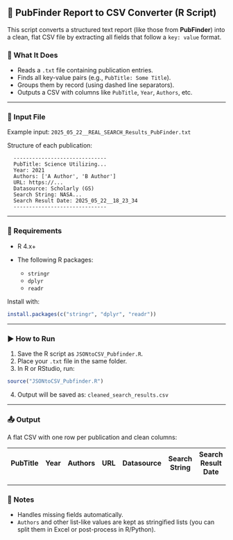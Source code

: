 ## 📄 PubFinder Report to CSV Converter (R Script)

This script converts a structured text report (like those from **PubFinder**) into a clean, flat CSV file by extracting all fields that follow a `key: value` format.

### 🔧 What It Does

* Reads a `.txt` file containing publication entries.
* Finds all key-value pairs (e.g., `PubTitle: Some Title`).
* Groups them by record (using dashed line separators).
* Outputs a CSV with columns like `PubTitle`, `Year`, `Authors`, etc.

---

### 📁 Input File

Example input:
`2025_05_22__REAL_SEARCH_Results_PubFinder.txt`

Structure of each publication:

```
  ------------------------------
  PubTitle: Science Utilizing...
  Year: 2021
  Authors: ['A Author', 'B Author']
  URL: https://...
  Datasource: Scholarly (GS)
  Search String: NASA...
  Search Result Date: 2025_05_22__18_23_34
  ------------------------------
```

---

### 🧪 Requirements

* R 4.x+
* The following R packages:

  * `stringr`
  * `dplyr`
  * `readr`

Install with:

```r
install.packages(c("stringr", "dplyr", "readr"))
```

---

### ▶️ How to Run

1. Save the R script as `JSONtoCSV_Pubfinder.R`.
2. Place your `.txt` file in the same folder.
3. In R or RStudio, run:

```r
source("JSONtoCSV_Pubfinder.R")
```

4. Output will be saved as:
   `cleaned_search_results.csv`

---

### 📤 Output

A flat CSV with one row per publication and clean columns:

| PubTitle | Year | Authors | URL | Datasource | Search String | Search Result Date |
| -------- | ---- | ------- | --- | ---------- | ------------- | ------------------ |

---

### 📌 Notes

* Handles missing fields automatically.
* `Authors` and other list-like values are kept as stringified lists (you can split them in Excel or post-process in R/Python).



